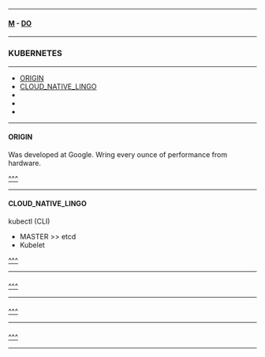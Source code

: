 
---

#### [M](https://github.com/ttltrk/TTT/blob/master/menu.md) - [DO](https://github.com/ttltrk/TTT/blob/master/DO/DO.md)

---

### KUBERNETES

---

* [ORIGIN](#ORIGIN)
* [CLOUD_NATIVE_LINGO](#CLOUD_NATIVE_LINGO)
* [](#)
* [](#)
* [](#)

---

#### ORIGIN

Was developed at Google.
Wring every ounce of performance from hardware.

[^^^](#KUBERNETES)

---

#### CLOUD_NATIVE_LINGO

kubectl (CLI)

- MASTER >> etcd
- Kubelet

[^^^](#KUBERNETES)

---

####

[^^^](#KUBERNETES)

---

####

[^^^](#KUBERNETES)

---

####

[^^^](#KUBERNETES)

---
